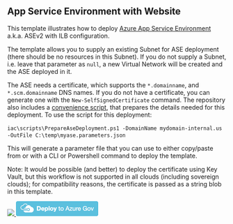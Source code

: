 App Service Environment with Website
------------------------------------

This template illustrates how to deploy [Azure App Service Environment](https://docs.microsoft.com/en-us/azure/app-service/environment/intro) a.k.a. ASEv2 with ILB configuration.

The template allows you to supply an existing Subnet for ASE deployment (there should be no resources in this Subnet). If you do not supply a Subnet, i.e. leave that parameter as `null`, a new Virtual Network will be created and the ASE deployed in it. 

The ASE needs a certificate, which supports the `*.domainname`, and `*.scm.domainname` DNS names. If you do not have a certificate, you can generate one with the `New-SelfSignedCertificate` command. The repository also includes a [convenience script](https://github.com/hansenms/iac/blob/master/scripts/PrepareAseDeployment.ps1), that prepares the details needed for this deployment. To use the script for this deployment:

```
iac\scripts\PrepareAseDeployment.ps1 -DomainName mydomain-internal.us -OutFile C:\temp\myase.parameters.json
```

This will generate a parameter file that you can use to either copy/paste from or with a CLI or Powershell command to deploy the template. 

Note: It would be possible (and better) to deploy the certificate using Key Vault, but this workflow is not supported in all clouds (including sovereign clouds); for compatibility reasons, the certificate is passed as a string blob in this template.

<a href="https://transmogrify.azurewebsites.net/ase/azuredeploy.json" target="_blank">
    <img src="http://azuredeploy.net/deploybutton.png"/>
</a>

<a href="https://transmogrify.azurewebsites.net/ase/azuredeploy.json?environment=gov" target="_blank">
<img src="https://raw.githubusercontent.com/Azure/azure-quickstart-templates/master/1-CONTRIBUTION-GUIDE/images/deploytoazuregov.png"
</a>

